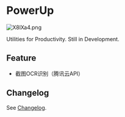 # PowerUp

![X8lXa4.png](https://s1.ax1x.com/2022/05/31/X8lXa4.png)

Utilities for Productivity. Still in Development.

## Feature

- 截图OCR识别（腾讯云API）

## Changelog

See [Changelog](https://github.com/Zahkrii/PowerUp/blob/main/CHANGELOG.md).
